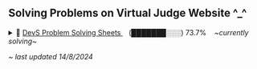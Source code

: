 <h2> Solving Problems on Virtual Judge Website ^_^ </h2>
 <details>
   <summary> 🔄 <a href="https://vjudge.net/group/devs">  DevS Problem Solving Sheets </a> &nbsp;&nbsp; <span> (███████░░░) 73.7% </span> &nbsp;&nbsp; <i> ~currently solving~ </i> </summary> 
   🟢 Step #0  &nbsp;&nbsp; $\color{green}{\textsf{████}}$ 100% ✅ Done <br>
   🔵 Step #1  $\space\space$ ███░ 88.3%  <br>
   🔵 Step #2 $\space\space$ █░░░ 22.2% <br>
   🔵 Step #3 $\space\space$ ███░ 91.6% <br>
   🔵 Step #4 $\space\space$ ██░░ 57% <br>
 </details>
<!--Total: 61 Problem | Solved: 45 Problem  -->

<i> ~ last updated 14/8/2024 </i>
 <!-- <details>
   <summary> 🔄 <a href="https://vjudge.net/group/icpc-scu-level1">  ICPC SCU Level#1 Sheets </a> &nbsp;&nbsp; <span> (░░░░░░░░░░) 0% </span> &nbsp;&nbsp; <i> ~currently solving~ </i> </summary> 
  🔴 STL #0 <br>
  🟠 General #1 <br>
  ⚫ STLs #1 <br>
  ⚫ STLs #2 <br>
  ⚫ General #2 <br>
  ⚫ Prefix Sum - Partial Sum - Frequency Array <br>
  ⚫ General #3 <br>
  ⚫ Two Pointers <br>
  ⚫ Binary Search
 </details> -->

 
 
